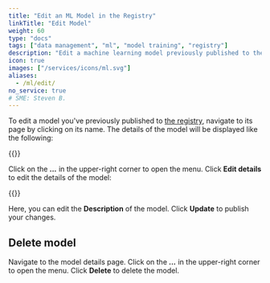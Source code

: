 ```yaml
---
title: "Edit an ML Model in the Registry"
linkTitle: "Edit Model"
weight: 60
type: "docs"
tags: ["data management", "ml", "model training", "registry"]
description: "Edit a machine learning model previously published to the registry."
icon: true
images: ["/services/icons/ml.svg"]
aliases:
  - /ml/edit/
no_service: true
# SME: Steven B.
---
```


To edit a model you've previously published to [the registry](https://app.viam.com/registry), navigate to its page by clicking on its name.
The details of the model will be displayed like the following:

{{<imgproc src="/services/ml/model-details.png" resize="800x" alt="ML model details card.">}}

Click on the **_..._** in the upper-right corner to open the menu.
Click **Edit details** to edit the details of the model:

{{<imgproc src="/services/ml/edit-model-details.png" resize="800x" alt="ML model details card editing menu.">}}

Here, you can edit the **Description** of the model.
Click **Update** to publish your changes.

## Delete model

Navigate to the model details page.
Click on the **_..._** in the upper-right corner to open the menu.
Click **Delete** to delete the model.
